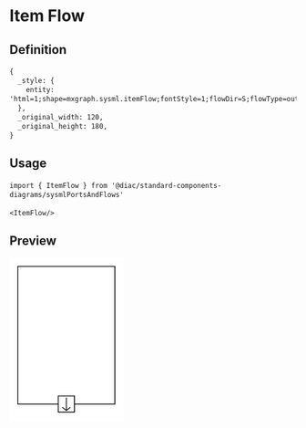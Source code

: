 # Item Flow

## Definition

```
{
  _style: { 
    entity: 'html=1;shape=mxgraph.sysml.itemFlow;fontStyle=1;flowDir=S;flowType=out;whiteSpace=wrap;align=center;',
  },
  _original_width: 120,
  _original_height: 180,
}
```

## Usage

```
import { ItemFlow } from '@diac/standard-components-diagrams/sysmlPortsAndFlows'

<ItemFlow/>
```

## Preview

<img src="./item-flow.png" width="200"/>
